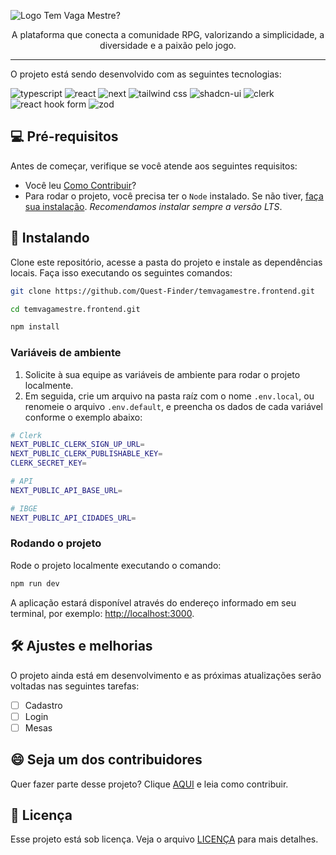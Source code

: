 ![Logo Tem Vaga Mestre?](https://imgur.com/HisaR2D.png)

<center>A plataforma que conecta a comunidade RPG, valorizando a simplicidade, a diversidade e a paixão pelo jogo.</center>

---

O projeto está sendo desenvolvido com as seguintes tecnologias:

![typescript](https://img.shields.io/badge/typescript-292b36?style=for-the-badge&logo=typescript)
![react](https://img.shields.io/badge/react-292b36?style=for-the-badge&logo=react)
![next](https://img.shields.io/badge/next.js-292b36?style=for-the-badge&logo=next.js)
![tailwind css](https://img.shields.io/badge/tailwind_css-292b36?style=for-the-badge&logo=tailwindcss)
![shadcn-ui](https://img.shields.io/badge/shadcn--ui-292b36?style=for-the-badge&logo=shadcnui)
![clerk](https://img.shields.io/badge/clerk-292b36?style=for-the-badge&logo=clerk)
![react hook form](https://img.shields.io/badge/react_hook_form-292b36?style=for-the-badge&logo=reacthookform)
![zod](https://img.shields.io/badge/zod-292b36?style=for-the-badge&logo=zod)

## 💻 Pré-requisitos

Antes de começar, verifique se você atende aos seguintes requisitos:

- Você leu [Como Contribuir](CONTRIBUTING.md)?
- Para rodar o projeto, você precisa ter o `Node` instalado. Se não tiver, [faça sua instalação](https://nodejs.org/en/download/package-manager). _Recomendamos instalar sempre a versão LTS_.

## 🚀 Instalando

Clone este repositório, acesse a pasta do projeto e instale as dependências locais. Faça isso executando os seguintes comandos:

```bash
git clone https://github.com/Quest-Finder/temvagamestre.frontend.git

cd temvagamestre.frontend.git

npm install
```

### Variáveis de ambiente

1. Solicite à sua equipe as variáveis de ambiente para rodar o projeto localmente.
2. Em seguida, crie um arquivo na pasta raíz com o nome `.env.local`, ou renomeie o arquivo `.env.default`, e preencha os dados de cada variável conforme o exemplo abaixo:

```bash
# Clerk
NEXT_PUBLIC_CLERK_SIGN_UP_URL=
NEXT_PUBLIC_CLERK_PUBLISHABLE_KEY=
CLERK_SECRET_KEY=

# API
NEXT_PUBLIC_API_BASE_URL=

# IBGE
NEXT_PUBLIC_API_CIDADES_URL=
```

### Rodando o projeto

Rode o projeto localmente executando o comando:

```bash
npm run dev
```

A aplicação estará disponível através do endereço informado em seu terminal, por exemplo: [http://localhost:3000](http://localhost:3000).

## 🛠️ Ajustes e melhorias

O projeto ainda está em desenvolvimento e as próximas atualizações serão voltadas nas seguintes tarefas:

- [ ] Cadastro
- [ ] Login
- [ ] Mesas

## 😄 Seja um dos contribuidores

Quer fazer parte desse projeto? Clique [AQUI](CONTRIBUTING.md) e leia como contribuir.

## 📝 Licença

Esse projeto está sob licença. Veja o arquivo [LICENÇA](LICENSE.md) para mais detalhes.
